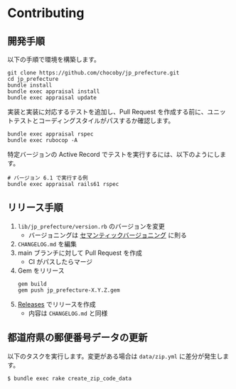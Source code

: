 # Contributing

## 開発手順

以下の手順で環境を構築します。

```
git clone https://github.com/chocoby/jp_prefecture.git
cd jp_prefecture
bundle install
bundle exec appraisal install
bundle exec appraisal update
```

実装と実装に対応するテストを追加し、Pull Request を作成する前に、ユニットテストとコーディングスタイルがパスするか確認します。

```
bundle exec appraisal rspec
bundle exec rubocop -A
```

特定バージョンの Active Record でテストを実行するには、以下のようにします。

```
# バージョン 6.1 で実行する例
bundle exec appraisal rails61 rspec
```

## リリース手順

1. `lib/jp_prefecture/version.rb` のバージョンを変更
   - バージョニングは [セマンティックバージョニング](https://semver.org/lang/ja/) に則る
1. `CHANGELOG.md` を編集
1. main ブランチに対して Pull Request を作成
   - CI がパスしたらマージ
1. Gem をリリース
   ```
   gem build
   gem push jp_prefecture-X.Y.Z.gem
   ```
1. [Releases](https://github.com/chocoby/jp_prefecture/releases) でリリースを作成
   - 内容は `CHANGELOG.md` と同様


## 都道府県の郵便番号データの更新

以下のタスクを実行します。変更がある場合は `data/zip.yml` に差分が発生します。

```
$ bundle exec rake create_zip_code_data
```
